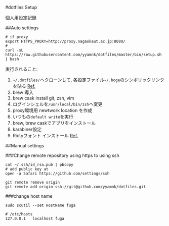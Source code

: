 #dotfiles Setup

個人用設定記録

##Auto settings

```
# if proxy
export HTTPS_PROXY=http://proxy.nagaokaut.ac.jp:8080/
# 
curl -sL https://raw.githubusercontent.com/yyamnk/dotfiles/master/bin/setup.sh | bash
```

実行されること:

1. `~/.dotfiles/`へクローンして, 各設定ファイル`~/.hoge`のシンボリックリンクを貼る
[Ref.](http://orgachem.hatenablog.com/entry/2014/05/13/001100)
1. brew 導入
1. brew cask install git, zsh, vim
1. ログインシェルを`/usr/local/bin/zsh`へ変更
1. proxy環境用 newtwork location を作成
1. いつもの`default write`を実行
1. brew, brew caskでアプリをインストール
1. karabiner設定
1. Rictyフォント インストール 
[Ref.](http://blog.sotm.jp/2014/01/10/Installing-SublimeText3-iTerm2-Ricty-on-MacOSX-109/)


##Manual settings

###Change remote repository using https to using ssh

```
cat ~/.ssh/id_rsa.pub | pbcopy
# add public key at
open -a Safari https://github.com/settings/ssh
```

```
git remote remove origin
git remote add origin ssh://git@github.com/yyamnk/dotfiles.git
```

###change host name
```
sudo scutil --set HostName fuga
```

```
# /etc/hosts
127.0.0.1   localhost fuga
```
